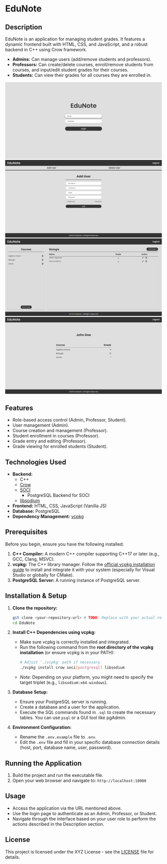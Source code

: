 # EduNote 

## Description

EduNote is an application for managing student grades.
It features a dynamic frontend built with HTML, CSS, and JavaScript, and a robust backend in C++ using Crow framework.

*   **Admins:** Can manage users (add/remove students and professors).
*   **Professors:** Can create/delete courses, enroll/remove students from courses, and input/edit student grades for their courses.
*   **Students:** Can view their grades for all courses they are enrolled in.


![Login Page](./assets/login_page.png)
![Admin Page](./assets/admin_page.png)
![Professor Page](./assets/professor_page.png)
![Student Page](./assets/student_page.png)

## Features

*   Role-based access control (Admin, Professor, Student).
*   User management (Admin).
*   Course creation and management (Professor).
*   Student enrollment in courses (Professor).
*   Grade entry and editing (Professor).
*   Grade viewing for enrolled students (Student).

## Technologies Used

*   **Backend:**
    *   C++ 
    *   [Crow](https://crowcpp.org/) 
    *   [SOCI](http://soci.sourceforge.net/) 
        *   PostgreSQL Backend for SOCI
    *   [libsodium](https://libsodium.gitbook.io/doc/) 
*   **Frontend:** HTML, CSS, JavaScript (Vanilla JS)
*   **Database:** PostgreSQL 
*   **Dependency Management:** [vcpkg](https://vcpkg.io/en/index.html)

## Prerequisites

Before you begin, ensure you have the following installed:

1.  **C++ Compiler:** A modern C++ compiler supporting C++17 or later (e.g., GCC, Clang, MSVC).
2.  **vcpkg:** The C++ library manager. Follow the [official vcpkg installation guide](https://vcpkg.io/en/getting-started.html) to install and integrate it with your system (especially for Visual Studio or globally for CMake).
3.  **PostgreSQL Server:** A running instance of PostgreSQL server.

## Installation & Setup

1.  **Clone the repository:**
    ```bash
    git clone <your-repository-url> # TODO: Replace with your actual repo URL
    cd EduNote
    ```

2.  **Install C++ Dependencies using vcpkg:**
    *   Make sure vcpkg is correctly installed and integrated.
    *   Run the following command from the **root directory of the vcpkg installation** (or ensure vcpkg is in your PATH):
        ```bash
        # Adjust './vcpkg' path if necessary
        ./vcpkg install crow soci[postgresql] libsodium
        ```
    *   *Note:* Depending on your platform, you might need to specify the target triplet (e.g., `libsodium:x64-windows`).

3.  **Database Setup:**
    *   Ensure your PostgreSQL server is running.
    *   Create a database and a user for the application.
    *   Execute the SQL commands found in `.sql`  to create the necessary tables. You can use `psql` or a GUI tool like pgAdmin.

4.  **Environment Configuration:**
    *   Rename the `.env.example` file to `.env`.
    *   Edit the `.env` file and fill in your specific database connection details (host, port, database name, user, password).


## Running the Application

1.  Build the project and run the executable file.
2.  Open your web browser and navigate to: `http://localhost:18080`

## Usage

*   Access the application via the URL mentioned above.
*   Use the login page to authenticate as an Admin, Professor, or Student. 
*   Navigate through the interface based on your user role to perform the actions described in the Description section.

## License

This project is licensed under the XYZ License - see the [LICENSE](./LICENSE) file for details.
